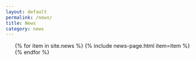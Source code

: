 ```yaml
---
layout: default
permalink: /news/
title: News
category: news
---
```


<section class="inner">

<ul  class="news list-unstyled" style="list-style-type:none;">
{% for item in site.news %}
    {% include news-page.html item=item %}
{% endfor %}
</ul>

</section>